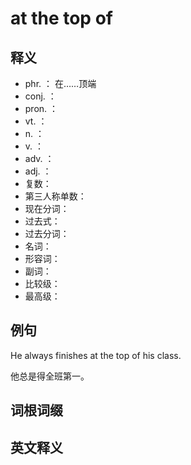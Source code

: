 # at the top of

## 释义

- phr. ： 在……顶端
- conj. ：   
- pron. ：  
- vt. ：   
- n. ： 
- v. ： 
- adv. ：  
- adj. ： 
- 复数：  
- 第三人称单数：  
- 现在分词：  
- 过去式：  
- 过去分词：  
- 名词：  
- 形容词： 
- 副词：  
- 比较级：  
- 最高级：  



## 例句

He always finishes at the top of his class.

他总是得全班第一。

## 词根词缀


## 英文释义



